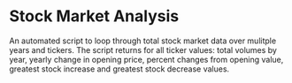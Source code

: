 # Stock Market Analysis

An automated script to loop through total stock market data over mulitple years and tickers. The script returns for all ticker values: total volumes by year, yearly change in opening price, percent changes from opening value, greatest stock increase and greatest stock decrease values. 
